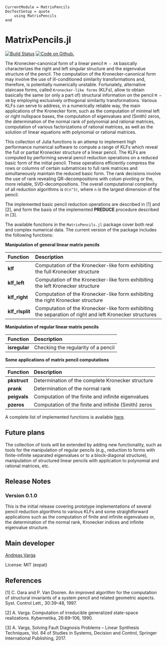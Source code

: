 ```@meta
CurrentModule = MatrixPencils
DocTestSetup = quote
    using MatrixPencils
end
```

# MatrixPencils.jl

[![Build Status](https://travis-ci.com/andreasvarga/MatrixPencils.jl.svg?branch=master)](https://travis-ci.com/andreasvarga/MatrixPencils.jl)
[![Code on Github.](https://img.shields.io/badge/code%20on-github-blue.svg)](https://github.com/andreasvarga/MatrixPencils.jl)

The Kronecker-canonical form of a linear pencil `M − λN` basically characterizes the right and left singular structure and the eigenvalue structure of the pencil. The computation of the Kronecker-canonical form may involve the use of ill-conditioned similarity transformations and, therefore, is potentially numerically unstable. Fortunately, alternative staircase forms, called `Kronecker-like forms` (KLFs), allow to obtain basically the same (or only a
part of) structural information on the pencil `M − λN` by employing exclusively orthogonal similarity transformations.
Various KLFs can serve to address, in a numerically reliable way, the main applications of the Kronecker form,
such as the computation of minimal left or right nullspace bases, the computation of eigenvalues and (Smith) zeros, the determination of the normal rank of polynomial and rational matrices, computation of various factorizations of rational matrices, as well as the solution of linear equations with polynomial or rational matrices.

This collection of Julia functions is an attemp to implement high performance numerical software to compute a range of
KLFs which reveal the full or partial Kronecker structure of a linear pencil. The KLFs are computed by performing several pencil reduction operations on a reduced basic form of the initial pencil. These operations efficiently compress the rows or columns of certain submatrices to full rank matrices and simultaneously maintain the reduced basic form. The rank decisions involve the use of rank revealing QR-decompositions with colum pivoting or the, more reliable, SVD-decompositions. The overall computational complexity of all reduction algorithms is ``O(n^3)``, where ``n`` is the largest dimension of the pencil.  

The implemented basic pencil reduction operations are described in [1] and [2], and form the basis of the implemented **PREDUCE** procedure described in [3].  

The available functions in the `MatrixPencils.jl` package cover both real and complex numerical data.
The current version of the package includes the following functions:

**Manipulation of general linear matrix pencils**

| Function | Description |
| :--- | :--- |
| **klf** |   Computation of the Kronecker-like form exhibiting the full Kronecker structure |
| **klf_left** |  Computation of the Kronecker-like form exhibiting the left Kronecker structure |
| **klf_right** |   Computation of the Kronecker-like form exhibiting the right Kronecker structure |
| **klf_rlsplit** | Computation of the Kronecker-like form exhibiting the separation of right and left Kronecker structures |

**Manipulation of regular linear matrix pencils**

| Function | Description |
| :--- | :--- |
| **isregular** | Checking the regularity of a pencil |

**Some applications of matrix pencil computations**

| Function | Description |
| :--- | :--- |
| **pkstruct** | Determination of the complete Kronecker structure |
| **prank** | Determination of the normal rank |
| **peigvals** | Computation of the finite and infinite eigenvalues |
| **pzeros** | Computation of the finite and infinite (Smith) zeros |

A complete list of implemented functions is available [here](https://sites.google.com/site/andreasvargacontact/home/software/matrix-pencils-in-julia).

## Future plans

The collection of tools will be extended by adding new functionality, such as tools for the manipulation of regular pencils (e.g., reduction to forms with finite-infinite separated eigenvalues or to a block-diagonal structure), manipulation of structured linear pencils with application to polynomial and rational matrices, etc.

## Release Notes

### Version 0.1.0

This is the initial release covering prototype implementations of several pencil reduction algorithms to various KLFs and some straightforward applications such as the computation of finite and infinite eigenvalues or, the determination of the normal rank, Kronecker indices and infinite eigenvalue structure.

## Main developer

[Andreas Varga](https://sites.google.com/site/andreasvargacontact/home)

License: MIT (expat)

## References

[1]   C. Oara and P. Van Dooren. An improved algorithm for the computation of structural invariants of a system pencil and related geometric aspects. Syst. Control Lett., 30:39–48, 1997.

[2]   A. Varga. Computation of irreducible generalized state-space realizations. Kybernetika, 26:89–106, 1990.

[3]   A. Varga, Solving Fault Diagnosis Problems – Linear Synthesis Techniques, Vol. 84 of
Studies in Systems, Decision and Control, Springer International Publishing, 2017.
